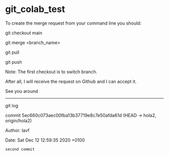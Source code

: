 # git_colab_test

To create the merge request from your command line you should:

git checkout main

git merge <branch_name>

git pull

git push

Note: The first checkout is to switch branch.

After all, I will receive the request on Github and I can accept it.

See you around


-----------------------------------------------------------------------------------------
git log

commit 5ec660c073aec00fba13b37719e8c7e50afda61d (HEAD -> hola2, origin/hola2)

Author: lavf

Date:   Sat Dec 12 12:59:35 2020 +0100


    second commit
